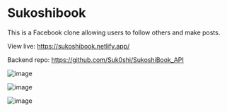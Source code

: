 # Sukoshibook

This is a Facebook clone allowing users to follow others and make posts.

View live: https://sukoshibook.netlify.app/

Backend repo: https://github.com/Suk0shi/SukoshiBook_API

![image](https://github.com/Suk0shi/SukoshiBook_Frontend/assets/144342852/ac308c8c-6731-4651-a9f1-aace11bf1568)

![image](https://github.com/Suk0shi/SukoshiBook_Frontend/assets/144342852/371ae709-c55f-4d36-adc6-299e5adbb8fc)

![image](https://github.com/Suk0shi/SukoshiBook_Frontend/assets/144342852/95def1d3-afb3-4f98-8cf6-13cdfc5b4d98)
